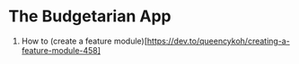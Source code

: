 # The Budgetarian App

1. How to (create a feature module)[https://dev.to/queencykoh/creating-a-feature-module-458]
